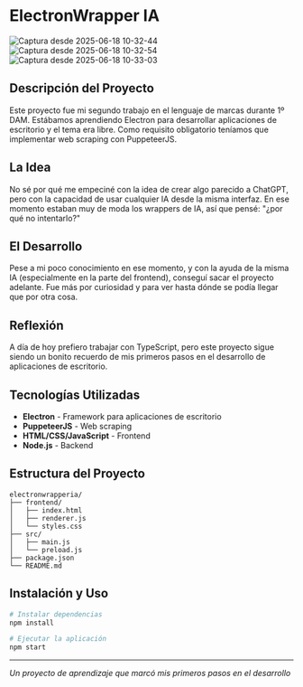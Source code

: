# ElectronWrapper IA
![Captura desde 2025-06-18 10-32-44](https://github.com/user-attachments/assets/95c24aaa-9b33-4979-8d59-782292862dc4)
![Captura desde 2025-06-18 10-32-54](https://github.com/user-attachments/assets/94526834-a749-45ef-8a56-61d4ec81aa30)
![Captura desde 2025-06-18 10-33-03](https://github.com/user-attachments/assets/2e82095b-16d8-4e19-a9a1-63297c33365c)



## Descripción del Proyecto

Este proyecto fue mi segundo trabajo en el lenguaje de marcas durante 1º DAM. Estábamos aprendiendo Electron para desarrollar aplicaciones de escritorio y el tema era libre. Como requisito obligatorio teníamos que implementar web scraping con PuppeteerJS.

## La Idea

No sé por qué me empeciné con la idea de crear algo parecido a ChatGPT, pero con la capacidad de usar cualquier IA desde la misma interfaz. En ese momento estaban muy de moda los wrappers de IA, así que pensé: "¿por qué no intentarlo?"

## El Desarrollo

Pese a mi poco conocimiento en ese momento, y con la ayuda de la misma IA (especialmente en la parte del frontend), conseguí sacar el proyecto adelante. Fue más por curiosidad y para ver hasta dónde se podía llegar que por otra cosa.

## Reflexión

A día de hoy prefiero trabajar con TypeScript, pero este proyecto sigue siendo un bonito recuerdo de mis primeros pasos en el desarrollo de aplicaciones de escritorio.

## Tecnologías Utilizadas

- **Electron** - Framework para aplicaciones de escritorio
- **PuppeteerJS** - Web scraping
- **HTML/CSS/JavaScript** - Frontend
- **Node.js** - Backend

## Estructura del Proyecto

```
electronwrapperia/
├── frontend/
│   ├── index.html
│   ├── renderer.js
│   └── styles.css
├── src/
│   ├── main.js
│   └── preload.js
├── package.json
└── README.md
```

## Instalación y Uso

```bash
# Instalar dependencias
npm install

# Ejecutar la aplicación
npm start
```

---

*Un proyecto de aprendizaje que marcó mis primeros pasos en el desarrollo* 

